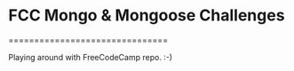 # FCC Mongo & Mongoose Challenges
===============================

Playing around with FreeCodeCamp repo. :-)